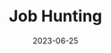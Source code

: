 ---
layout: resources-collection
title: Job Hunting
sub-header: Next Steps
intro: "Looking for your next role can be quite a challenge, but hopefully these job aggregators and compensation references can help make the process a little easier."
tile-image: job-portals.png
tile-image-alt: A watercolor style image of a series of briefcases with a magnifying glass over top
text-color: "#000000"
featured: false
resources: [linkedin-jobs,builtin,a16z-jobs,wellfound,authentic-jobs,weloveproduct,coroflot-jobs,remotive,awwwards-jobs,tealhq-jobs,design-gold-hiring-episode,levels-fyi,designx-salary,h1bsalary]
date: 2023-06-25
published: true
---